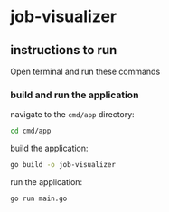 # job-visualizer

## instructions to run
Open terminal and run these commands

### build and run the application

navigate to the `cmd/app` directory:

```bash
cd cmd/app
```

build the application:

```bash
go build -o job-visualizer
```

run the application:

```bash
go run main.go
```